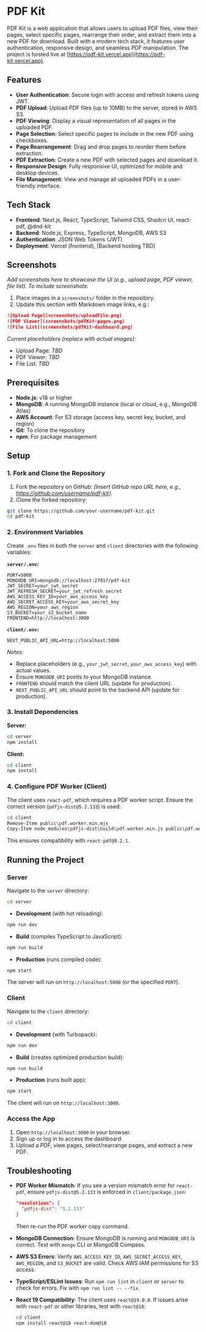 # PDF Kit

PDF Kit is a web application that allows users to upload PDF files, view their pages, select specific pages, rearrange their order, and extract them into a new PDF for download. Built with a modern tech stack, it features user authentication, responsive design, and seamless PDF manipulation. The project is hosted live at [https://pdf-kit.vercel.app](https://pdf-kit.vercel.app).

## Features

- **User Authentication**: Secure login with access and refresh tokens using JWT.
- **PDF Upload**: Upload PDF files (up to 10MB) to the server, stored in AWS S3.
- **PDF Viewing**: Display a visual representation of all pages in the uploaded PDF.
- **Page Selection**: Select specific pages to include in the new PDF using checkboxes.
- **Page Rearrangement**: Drag and drop pages to reorder them before extraction.
- **PDF Extraction**: Create a new PDF with selected pages and download it.
- **Responsive Design**: Fully responsive UI, optimized for mobile and desktop devices.
- **File Management**: View and manage all uploaded PDFs in a user-friendly interface.

## Tech Stack

- **Frontend**: Next.js, React, TypeScript, Tailwind CSS, Shadcn UI, react-pdf, @dnd-kit
- **Backend**: Node.js, Express, TypeScript, MongoDB, AWS S3
- **Authentication**: JSON Web Tokens (JWT)
- **Deployment**: Vercel (frontend), [Backend hosting TBD]

## Screenshots

*Add screenshots here to showcase the UI (e.g., upload page, PDF viewer, file list). To include screenshots:*

1. Place images in a `screenshots/` folder in the repository.
2. Update this section with Markdown image links, e.g.:

```markdown
![Upload Page](screenshots/uploadFile.png)
![PDF Viewer](screenshots/pdfKit-pages.png)
![File List](screenshots/pdfKit-dashboard.png)
```

*Current placeholders (replace with actual images):*

- Upload Page: *TBD*
- PDF Viewer: *TBD*
- File List: *TBD*

## Prerequisites

- **Node.js**: v18 or higher
- **MongoDB**: A running MongoDB instance (local or cloud, e.g., MongoDB Atlas)
- **AWS Account**: For S3 storage (access key, secret key, bucket, and region)
- **Git**: To clone the repository
- **npm**: For package management

## Setup

### 1. Fork and Clone the Repository

1. Fork the repository on GitHub: *[Insert GitHub repo URL here, e.g., https://github.com/username/pdf-kit]*.
2. Clone the forked repository:

```bash
git clone https://github.com/your-username/pdf-kit.git
cd pdf-kit
```

### 2. Environment Variables

Create `.env` files in both the `server` and `client` directories with the following variables:

**`server/.env`:**
```
PORT=5000
MONGODB_URI=mongodb://localhost:27017/pdf-kit
JWT_SECRET=your_jwt_secret
JWT_REFRESH_SECRET=your_jwt_refresh_secret
AWS_ACCESS_KEY_ID=your_aws_access_key
AWS_SECRET_ACCESS_KEY=your_aws_secret_key
AWS_REGION=your_aws_region
S3_BUCKET=your_s3_bucket_name
FRONTEND=http://localhost:3000
```

**`client/.env`:**
```
NEXT_PUBLIC_API_URL=http://localhost:5000
```

*Notes:*
- Replace placeholders (e.g., `your_jwt_secret`, `your_aws_access_key`) with actual values.
- Ensure `MONGODB_URI` points to your MongoDB instance.
- `FRONTEND` should match the client URL (update for production).
- `NEXT_PUBLIC_API_URL` should point to the backend API (update for production).

### 3. Install Dependencies

**Server:**
```bash
cd server
npm install
```

**Client:**
```bash
cd client
npm install
```

### 4. Configure PDF Worker (Client)

The client uses `react-pdf`, which requires a PDF worker script. Ensure the correct version (`pdfjs-dist@5.2.133`) is used:

```bash
cd client
Remove-Item public\pdf.worker.min.mjs
Copy-Item node_modules\pdfjs-dist\build\pdf.worker.min.js public\pdf.worker.min.mjs
```

This ensures compatibility with `react-pdf@9.2.1`.

## Running the Project

### Server

Navigate to the `server` directory:

```bash
cd server
```

- **Development** (with hot reloading):
```bash
npm run dev
```
- **Build** (compiles TypeScript to JavaScript):
```bash
npm run build
```
- **Production** (runs compiled code):
```bash
npm start
```

The server will run on `http://localhost:5000` (or the specified `PORT`).

### Client

Navigate to the `client` directory:

```bash
cd client
```

- **Development** (with Turbopack):
```bash
npm run dev
```
- **Build** (creates optimized production build):
```bash
npm run build
```
- **Production** (runs built app):
```bash
npm start
```

The client will run on `http://localhost:3000`.

### Access the App

1. Open `http://localhost:3000` in your browser.
2. Sign up or log in to access the dashboard.
3. Upload a PDF, view pages, select/rearrange pages, and extract a new PDF.


## Troubleshooting

- **PDF Worker Mismatch**: If you see a version mismatch error for `react-pdf`, ensure `pdfjs-dist@5.2.133` is enforced in `client/package.json`:
  ```json
  "resolutions": {
    "pdfjs-dist": "5.2.133"
  }
  ```
  Then re-run the PDF worker copy command.

- **MongoDB Connection**: Ensure MongoDB is running and `MONGODB_URI` is correct. Test with `mongo` CLI or MongoDB Compass.

- **AWS S3 Errors**: Verify `AWS_ACCESS_KEY_ID`, `AWS_SECRET_ACCESS_KEY`, `AWS_REGION`, and `S3_BUCKET` are valid. Check AWS IAM permissions for S3 access.

- **TypeScript/ESLint Issues**: Run `npm run lint` in `client` or `server` to check for errors. Fix with `npm run lint -- --fix`.

- **React 19 Compatibility**: The client uses `react@19.0.0`. If issues arise with `react-pdf` or other libraries, test with `react@18`:
  ```bash
  cd client
  npm install react@18 react-dom@18
  ```

